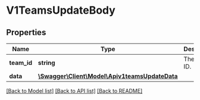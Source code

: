 # V1TeamsUpdateBody

## Properties
Name | Type | Description | Notes
------------ | ------------- | ------------- | -------------
**team_id** | **string** | The team ID. | 
**data** | [**\Swagger\Client\Model\Apiv1teamsUpdateData**](Apiv1teamsUpdateData.md) |  | 

[[Back to Model list]](../../README.md#documentation-for-models) [[Back to API list]](../../README.md#documentation-for-api-endpoints) [[Back to README]](../../README.md)

